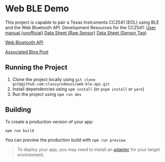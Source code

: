 # Web BLE Demo
This project is capable to pair a Texas Instruments CC2541 (EOL) using BLE and the Web Bluetooth API.
Development Resources for the CC2541:
[User manual (unofficial)](http://devrel.zoomquiet.top/data/20160412163806/index.html)
[Data Sheet (Raw Sensor)](https://www.ti.com/product/CC2541?utm_source=google&utm_medium=cpc&utm_campaign=epd-con-null-prodfolderdynamic-cpc-pf-google-de&utm_content=prodfolddynamic&ds_k=DYNAMIC+SEARCH+ADS&DCM=yes&gclid=CjwKCAjwo8-SBhAlEiwAopc9WzsiHlMSiU5a_5D582L_hhsn6AjeQg5xJeKqXLEcMnr99H2G35x5FBoCOdoQAvD_BwE&gclsrc=aw.ds)
[Data Sheet (Sensor Tag)](https://www.ti.com/tool/CC2541-SENSORTAG-IBEACON-RD?utm_source=google&utm_medium=cpc&utm_campaign=sys-ind-null-refdesdynamic-cpc-evm-google-de&utm_content=refdesdynamic&ds_k=DYNAMIC+SEARCH+ADS&DCM=yes&gclid=CjwKCAjwo8-SBhAlEiwAopc9WzUjtCRFNklXLMBLhsE3Xy3lg4vNWoGeqX3IFEyn5ERhZY9aUtQr7hoC3PEQAvD_BwE&gclsrc=aw.ds)

[Web Bluetooth API](https://developer.mozilla.org/en-US/docs/Web/API/Web_Bluetooth_API)

[Associated Blog Post](https://medium.com/p/9d765ff851ea)

## Running the Project

1. Clone the project locally using `git clone git@github.com:classycodeoss/web-ble-api.git`
2. Install dependencies using `npm install` (or `pnpm install` or `yarn`)
3. Run the project using `npm run dev`

## Building

To create a production version of your app:

```bash
npm run build
```

You can preview the production build with `npm run preview`.
> To deploy your app, you may need to install an [adapter](https://kit.svelte.dev/docs/adapters) for your target environment.
